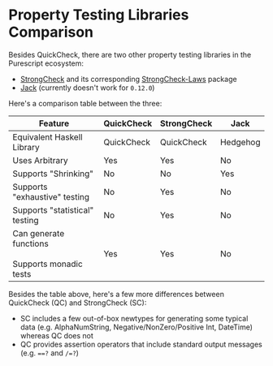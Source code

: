# Property Testing Libraries Comparison

Besides QuickCheck, there are two other property testing libraries in the Purescript ecosystem:
- [StrongCheck](https://pursuit.purescript.org/packages/purescript-strongcheck/4.1.1/docs/Test.StrongCheck.Perturb) and its corresponding [StrongCheck-Laws](https://pursuit.purescript.org/packages/purescript-strongcheck-laws/2.0.0/docs/Test.StrongCheck.Laws) package
- [Jack](https://pursuit.purescript.org/packages/purescript-jack/2.0.0) (currently doesn't work for `0.12.0`)

Here's a comparison table between the three:

| Feature | QuickCheck | StrongCheck | Jack |
| - | - | - | - |
| Equivalent Haskell Library | QuickCheck | QuickCheck | Hedgehog |
| Uses Arbitrary | Yes | Yes | No
| Supports "Shrinking" | No | No | Yes
| Supports "exhaustive" testing | No | Yes | No
| Supports "statistical" testing | No | Yes | No
| Can generate functions<br><br>Supports monadic tests | Yes | Yes | No

Besides the table above, here's a few more differences between QuickCheck (QC) and StrongCheck (SC):
- SC includes a few out-of-box newtypes for generating some typical data (e.g. AlphaNumString, Negative/NonZero/Positive Int, DateTime) whereas QC does not
- QC provides assertion operators that include standard output messages (e.g. `==?` and `/=?`)
